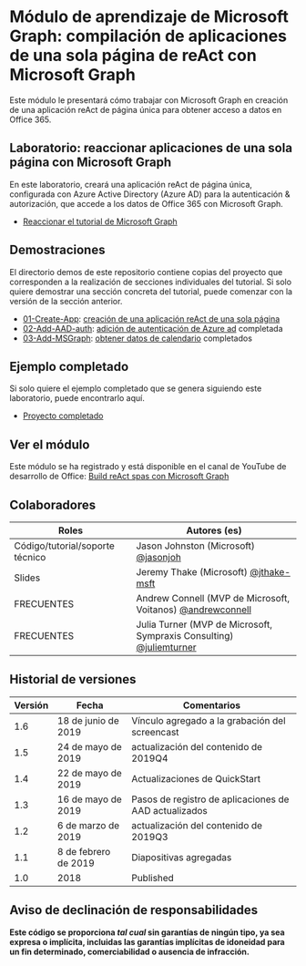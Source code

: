 # <a name="microsoft-graph-training-module---build-react-single-page-apps-with-microsoft-graph"></a>Módulo de aprendizaje de Microsoft Graph: compilación de aplicaciones de una sola página de reAct con Microsoft Graph

Este módulo le presentará cómo trabajar con Microsoft Graph en creación de una aplicación reAct de página única para obtener acceso a datos en Office 365.

## <a name="lab---react-single-page-apps-with-the-microsoft-graph"></a>Laboratorio: reaccionar aplicaciones de una sola página con Microsoft Graph

En este laboratorio, creará una aplicación reAct de página única, configurada con Azure Active Directory (Azure AD) para la autenticación & autorización, que accede a los datos de Office 365 con Microsoft Graph.

- [Reaccionar el tutorial de Microsoft Graph](https://docs.microsoft.com/graph/training/react-tutorial)

## <a name="demos"></a>Demostraciones

El [](./demos) directorio demos de este repositorio contiene copias del proyecto que corresponden a la realización de secciones individuales del tutorial. Si solo quiere demostrar una sección concreta del tutorial, puede comenzar con la versión de la sección anterior.

- [01-Create-App](demos/01-create-app): [creación de una aplicación reAct de una sola página](https://docs.microsoft.com/graph/training/react-tutorial?tutorial-step=1)
- [02-Add-AAD-auth](demos/02-add-aad-auth): [adición de autenticación de Azure ad](https://docs.microsoft.com/graph/training/react-tutorial?tutorial-step=3) completada
- [03-Add-MSGraph](demos/03-add-msgraph): [obtener datos de calendario](https://docs.microsoft.com/graph/training/react-tutorial?tutorial-step=4) completados

## <a name="completed-sample"></a>Ejemplo completado

Si solo quiere el ejemplo completado que se genera siguiendo este laboratorio, puede encontrarlo aquí.

- [Proyecto completado](demos/03-add-msgraph)

## <a name="watch-the-module"></a>Ver el módulo

Este módulo se ha registrado y está disponible en el canal de YouTube de desarrollo de Office: [Build reAct spas con Microsoft Graph](https://youtu.be/IghiKqly-HY)

## <a name="contributors"></a>Colaboradores

|           Roles           |                                           Autores (es)                                           |
| ------------------------- | --------------------------------------------------------------------------------------------- |
| Código/tutorial/soporte técnico | Jason Johnston (Microsoft) [@jasonjoh](//github.com/jasonjoh)                                 |
| Slides                    | Jeremy Thake (Microsoft) [@jthake-msft](//github.com/jthake-msft)                             |
| FRECUENTES                        | Andrew Connell (MVP de Microsoft, Voitanos) [@andrewconnell](//github.com/andrewconnell)         |
| FRECUENTES                        | Julia Turner (MVP de Microsoft, Sympraxis Consulting) [@juliemturner](//github.com/juliemturner) |

## <a name="version-history"></a>Historial de versiones

| Versión |       Fecha       |              Comentarios              |
| ------- | ---------------- | ---------------------------------- |
| 1.6     | 18 de junio de 2019    | Vínculo agregado a la grabación del screencast |
| 1.5     | 24 de mayo de 2019     | actualización del contenido de 2019Q4             |
| 1.4     | 22 de mayo de 2019     | Actualizaciones de QuickStart                 |
| 1.3     | 16 de mayo de 2019     | Pasos de registro de aplicaciones de AAD actualizados |
| 1.2     | 6 de marzo de 2019    | actualización del contenido de 2019Q3             |
| 1.1     | 8 de febrero de 2019 | Diapositivas agregadas                       |
| 1.0     | 2018             | Published                          |

## <a name="disclaimer"></a>Aviso de declinación de responsabilidades

**Este código se proporciona *tal cual* sin garantías de ningún tipo, ya sea expresa o implícita, incluidas las garantías implícitas de idoneidad para un fin determinado, comerciabilidad o ausencia de infracción.**
